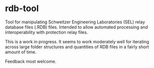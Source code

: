 # rdb-tool
Tool for manipulating Schweitzer Engineering Laboratories (SEL) relay database files (.RDB) files. Intended to allow automated processing and interoperability with protection relay files.

This is a work in progress. It seems to work moderately well for iterating across large folder structures and quantities of RDB files in a fairly short amount of time.

Feedback most welcome.
